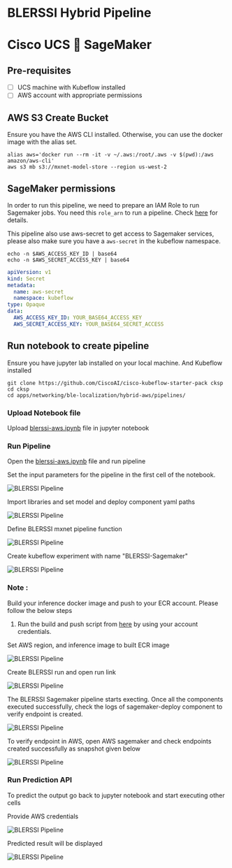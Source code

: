 # BLERSSI Hybrid Pipeline 

# Cisco UCS 🤝 SageMaker

## Pre-requisites

- [ ] UCS machine with Kubeflow installed
- [ ] AWS account with appropriate permissions

## AWS S3 Create Bucket

Ensure you have the AWS CLI installed. 
Otherwise, you can use the docker image with the alias set.

    alias aws='docker run --rm -it -v ~/.aws:/root/.aws -v $(pwd):/aws amazon/aws-cli'
    aws s3 mb s3://mxnet-model-store --region us-west-2

## SageMaker permissions

In order to run this pipeline, we need to prepare an IAM Role to run Sagemaker jobs. You need this `role_arn` to run a pipeline. Check [here](https://docs.aws.amazon.com/sagemaker/latest/dg/sagemaker-roles.html) for details.

This pipeline also use aws-secret to get access to Sagemaker services, please also make sure you have a `aws-secret` in the kubeflow namespace.

    echo -n $AWS_ACCESS_KEY_ID | base64
    echo -n $AWS_SECRET_ACCESS_KEY | base64

```yaml
apiVersion: v1
kind: Secret
metadata:
  name: aws-secret
  namespace: kubeflow
type: Opaque
data:
  AWS_ACCESS_KEY_ID: YOUR_BASE64_ACCESS_KEY
  AWS_SECRET_ACCESS_KEY: YOUR_BASE64_SECRET_ACCESS
```

## Run notebook to create pipeline

Ensure you have jupyter lab installed on your local machine. And Kubeflow installed 

    git clone https://github.com/CiscoAI/cisco-kubeflow-starter-pack cksp
    cd cksp
    cd apps/networking/ble-localization/hybrid-aws/pipelines/
    
    
### Upload Notebook file

Upload [blerssi-aws.ipynb](blerssi-aws.ipynb) file in jupyter notebook
    
### Run Pipeline

Open the [blerssi-aws.ipynb](blerssi-aws.ipynb) file and run pipeline

Set the input parameters for the pipeline in the first cell of the notebook.

![BLERSSI Pipeline](./pictures/notebook-sabe-1.PNG)

Import libraries and set model and deploy component yaml paths

![BLERSSI Pipeline](./pictures/notebook-sabe-2.PNG)

Define BLERSSI mxnet pipeline function

![BLERSSI Pipeline](./pictures/notebook-sabe-3.PNG)

Create kubeflow experiment with name "BLERSSI-Sagemaker"

![BLERSSI Pipeline](./pictures/notebook-sabe-4.PNG)

### Note :

  Build your inference docker image and push to your ECR account. Please follow the below steps
    
  1. Run the build and push script from [here](./components/v1/mxnet-byom-inference/container/build_and_push.sh) by using your account credentials.

Set AWS region, and inference image to built ECR image

![BLERSSI Pipeline](./pictures/notebook-sabe-5.PNG)

Create BLERSSI run and open run link

![BLERSSI Pipeline](./pictures/notebook-sabe-6.PNG)


The BLERSSI Sagemaker pipeline starts execting. 
Once all the components executed successfully, check the logs of sagemaker-deploy component to verify endpoint is created.

![BLERSSI Pipeline](./pictures/notebook-sabe-7.PNG)

To verify endpoint in AWS, open AWS sagemaker and check endpoints created successfully as snapshot given below

![BLERSSI Pipeline](./pictures/aws-sagemaker-endpoint.PNG)

### Run Prediction API

To predict the output go back to jupyter notebook and start executing other cells

Provide AWS credentials

![BLERSSI Pipeline](./pictures/notebook-sabe-8.PNG)

Predicted result will be displayed

![BLERSSI Pipeline](./pictures/notebook-sabe-9.PNG)
